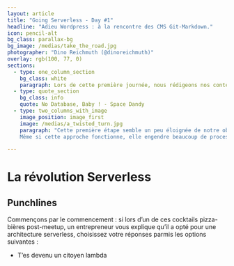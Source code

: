 ```yaml
---
layout: article
title: "Going Serverless - Day #1"
headline: "Adieu Wordpress : à la rencontre des CMS Git-Markdown."
icon: pencil-alt
bg_class: parallax-bg
bg_image: /medias/take_the_road.jpg
photographer: "Dino Reichmuth (@dinoreichmuth)"
overlay: rgb(100, 77, 0)
sections:
  - type: one_column_section
    bg_class: white
    paragraph: Lors de cette première journée, nous rédigeons nos contenus en Markdown et nous les poussons dans Git.
  - type: quote_section
    bg_class: info
    quote: No Database, Baby ! - Space Dandy
  - type: two_columns_with_image
    image_position: image_first
    image: /medias/a_twisted_turn.jpg
    paragraph: "Cette première étape semble un peu éloignée de notre objectif final ? Quel rapport peut-il exister entre une format de texte enrichi (Markdown) et le déploiement sur une plateforme _serverless_ ? C'est justement l'esprit même de l'approche _serverless_ : la simplification de tous les process. Leur réduction au substrat original. C'est un peu le Graal du développeur : éditer son contenu, modifier la mise en forme en éditant les templates et les feuilles de style, et déployer ces mises à jour de manière transparente. Commençons donc par le process de gestion du contenu (ce que fait un CMS). Depuis les années 70, les bases de données relationnelles rêgnaient en maître comme fondation de tout édifice logiciel. Ce qui explique que les CMS phares du marché, arrivés à maturité das les années 80 s'appuient tous sur des bases de données relationnelles pour stocker le contenu à publier. |
    Même si cette approche fonctionne, elle engendre beaucoup de processus et de tâches périphériques pour installer le serveur de base de données, importer et exporter la base.."

---
```

# La révolution Serverless

## Punchlines

Commençons par le commencement : si lors d’un de ces cocktails pizza-bières post-meetup, un entrepreneur vous explique qu’il a opté pour une architecture serverless, choisissez votre réponses parmis les options suivantes : 


- T’es devenu un citoyen lambda

